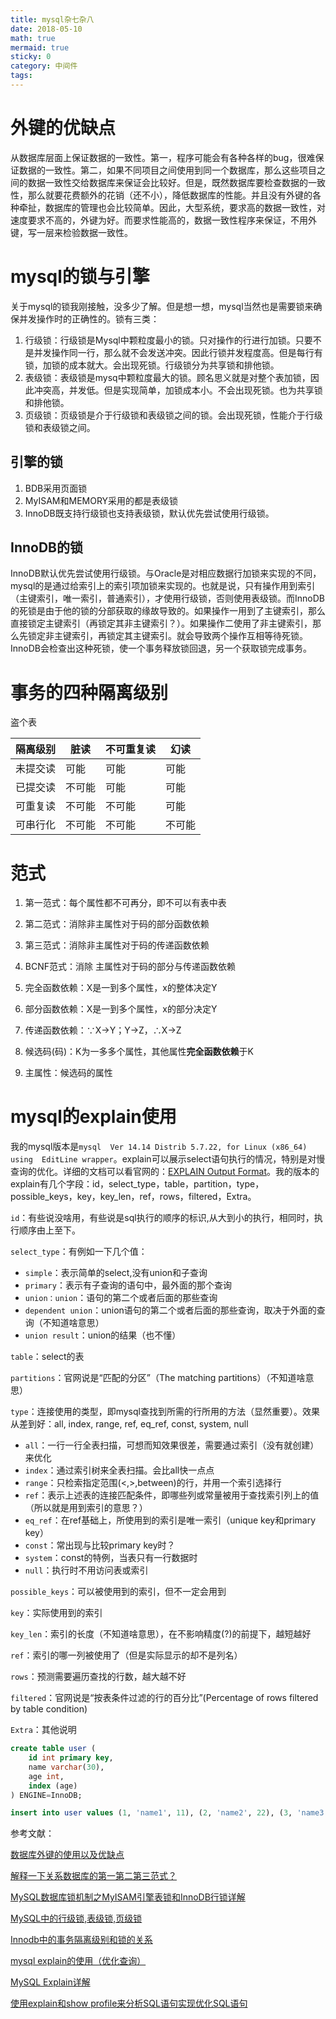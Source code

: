 ```yaml
---
title: mysql杂七杂八
date: 2018-05-10
math: true
mermaid: true
sticky: 0
category: 中间件
tags:
---
```


# 外键的优缺点
从数据库层面上保证数据的一致性。第一，程序可能会有各种各样的bug，很难保证数据的一致性。第二，如果不同项目之间使用到同一个数据库，那么这些项目之间的数据一致性交给数据库来保证会比较好。但是，既然数据库要检查数据的一致性，那么就要花费额外的花销（还不小），降低数据库的性能。并且没有外键的各种牵扯，数据库的管理也会比较简单。因此，大型系统，要求高的数据一致性，对速度要求不高的，外键为好。而要求性能高的，数据一致性程序来保证，不用外键，写一层来检验数据一致性。

# mysql的锁与引擎
关于mysql的锁我刚接触，没多少了解。但是想一想，mysql当然也是需要锁来确保并发操作时的正确性的。锁有三类：

1. 行级锁：行级锁是Mysql中颗粒度最小的锁。只对操作的行进行加锁。只要不是并发操作同一行，那么就不会发送冲突。因此行锁并发程度高。但是每行有锁，加锁的成本就大。会出现死锁。行级锁分为共享锁和排他锁。
2. 表级锁：表级锁是mysq中颗粒度最大的锁。顾名思义就是对整个表加锁，因此冲突高，并发低。但是实现简单，加锁成本小。不会出现死锁。也为共享锁和排他锁。
3. 页级锁：页级锁是介于行级锁和表级锁之间的锁。会出现死锁，性能介于行级锁和表级锁之间。

## 引擎的锁
1. BDB采用页面锁
2. MyISAM和MEMORY采用的都是表级锁
3. InnoDB既支持行级锁也支持表级锁，默认优先尝试使用行级锁。

## InnoDB的锁
InnoDB默认优先尝试使用行级锁。与Oracle是对相应数据行加锁来实现的不同，mysql的是通过给索引上的索引项加锁来实现的。也就是说，只有操作用到索引（主键索引，唯一索引，普通索引），才使用行级锁，否则使用表级锁。而InnoDB的死锁是由于他的锁的分部获取的缘故导致的。如果操作一用到了主键索引，那么直接锁定主键索引（再锁定其非主键索引？）。如果操作二使用了非主键索引，那么先锁定非主键索引，再锁定其主键索引。就会导致两个操作互相等待死锁。InnoDB会检查出这种死锁，使一个事务释放锁回退，另一个获取锁完成事务。

# 事务的四种隔离级别
盗个表

|隔离级别|脏读|不可重复读|幻读|
|-------|----|---------|----|
|未提交读|可能|可能|可能|
|已提交读|不可能|可能|可能|
|可重复读|不可能|不可能|可能|
|可串行化|不可能|不可能|不可能|

# 范式
1. 第一范式：每个属性都不可再分，即不可以有表中表
2. 第二范式：消除非主属性对于码的部分函数依赖
3. 第三范式：消除非主属性对于码的传递函数依赖
4. BCNF范式：消除 主属性对于码的部分与传递函数依赖


1. 完全函数依赖：X是一到多个属性，x的整体决定Y
2. 部分函数依赖：X是一到多个属性，x的部分决定Y
3. 传递函数依赖：∵X→Y；Y→Z，∴X→Z
4. 候选码(码)：K为一多多个属性，其他属性**完全函数依赖**于K
5. 主属性：候选码的属性

# mysql的explain使用
我的mysql版本是`mysql  Ver 14.14 Distrib 5.7.22, for Linux (x86_64) using  EditLine wrapper`。explain可以展示select语句执行的情况，特别是对慢查询的优化。详细的文档可以看官网的：[EXPLAIN Output Format](https://dev.mysql.com/doc/refman/5.5/en/explain-output.html "EXPLAIN Output Format")。我的版本的explain有几个字段：id，select_type，table，partition，type，possible_keys，key，key_len，ref，rows，filtered，Extra。

`id`：有些说没啥用，有些说是sql执行的顺序的标识,从大到小的执行，相同时，执行顺序由上至下。

`select_type`：有例如一下几个值：
* `simple`：表示简单的select,没有union和子查询
* `primary`：表示有子查询的语句中，最外面的那个查询
* `union：union`：语句的第二个或者后面的那些查询
* `dependent union`：union语句的第二个或者后面的那些查询，取决于外面的查询（不知道啥意思）
* `union result`：union的结果（也不懂）

`table`：select的表

`partitions`：官网说是“匹配的分区”（The matching partitions）（不知道啥意思）

`type`：连接使用的类型，即mysql查找到所需的行所用的方法（显然重要）。效果从差到好：all, index,  range, ref, eq_ref, const, system, null
* `all`：一行一行全表扫描，可想而知效果很差，需要通过索引（没有就创建）来优化
* `index`：通过索引树来全表扫描。会比all快一点点
* `range`：只检索指定范围(<,>,between)的行，并用一个索引选择行
* `ref`：表示上述表的连接匹配条件，即哪些列或常量被用于查找索引列上的值（所以就是用到索引的意思？）
* `eq_ref`：在ref基础上，所使用到的索引是唯一索引（unique key和primary key）
* `const`：常出现与比较primary key时？
* `system`：const的特例，当表只有一行数据时
* `null`：执行时不用访问表或索引

`possible_keys`：可以被使用到的索引，但不一定会用到

`key`：实际使用到的索引

`key_len`：索引的长度（不知道啥意思），在不影响精度(?)的前提下，越短越好

`ref`：索引的哪一列被使用了（但是实际显示的却不是列名）

`rows`：预测需要遍历查找的行数，越大越不好

`filtered`：官网说是“按表条件过滤的行的百分比”(Percentage of rows filtered by table condition)

`Extra`：其他说明

```sql
create table user (
    id int primary key,
    name varchar(30),
    age int,
    index (age) 
) ENGINE=InnoDB;

insert into user values (1, 'name1', 11), (2, 'name2', 22), (3, 'name3', 33);
```

参考文献：

[数据库外键的使用以及优缺点](http://www.cnblogs.com/tearer/archive/2010/07/25/1784896.html "数据库外键的使用以及优缺点")

[解释一下关系数据库的第一第二第三范式？](https://www.zhihu.com/question/24696366 "解释一下关系数据库的第一第二第三范式？")

[MySQL数据库锁机制之MyISAM引擎表锁和InnoDB行锁详解](https://blog.csdn.net/hsd2012/article/details/51112009 "MySQL数据库锁机制之MyISAM引擎表锁和InnoDB行锁详解")

[MySQL中的行级锁,表级锁,页级锁](http://www.hollischuang.com/archives/914 "MySQL中的行级锁,表级锁,页级锁")

[Innodb中的事务隔离级别和锁的关系](https://tech.meituan.com/innodb-lock.html "Innodb中的事务隔离级别和锁的关系")

[mysql explain的使用（优化查询）](http://www.cnblogs.com/0201zcr/p/5742382.html "mysql explain的使用（优化查询）")

[MySQL Explain详解](http://www.cnblogs.com/xuanzhi201111/p/4175635.html "MySQL Explain详解")

[使用explain和show profile来分析SQL语句实现优化SQL语句](http://www.shixinke.com/mysql/mysql-sql-optimization-with-using-explain-and-show-profile "使用explain和show profile来分析SQL语句实现优化SQL语句")